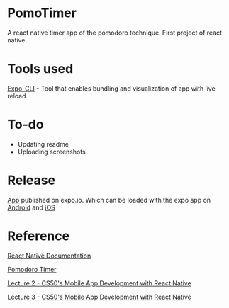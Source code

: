 # PomoTimer
A react native timer app of the pomodoro technique. First project of react native.

# Tools used 
[Expo-CLI](https://github.com/expo/expo-cli) - Tool that enables bundling and visualization of app with live reload

# To-do
- Updating readme
- Uploading screenshots

# Release
[App](https://expo.io/@qwertychaos/pomotimer) published on expo.io. Which can be loaded with the expo app
on [Android](https://play.google.com/store/apps/details?id=host.exp.exponent) and [iOS](https://itunes.apple.com/app/apple-store/id982107779)

# Reference
[React Native Documentation](https://facebook.github.io/react-native/docs/getting-started)

[Pomodoro Timer](https://docs.cs50.net/mobile/2018/x/projects/1/project1.html)

[Lecture 2 - CS50's Mobile App Development with React Native](https://www.youtube.com/watch?v=7O43VDOlQ_o)

[Lecture 3 - CS50's Mobile App Development with React Native](https://www.youtube.com/watch?v=Gk6RF5k3C2M)
